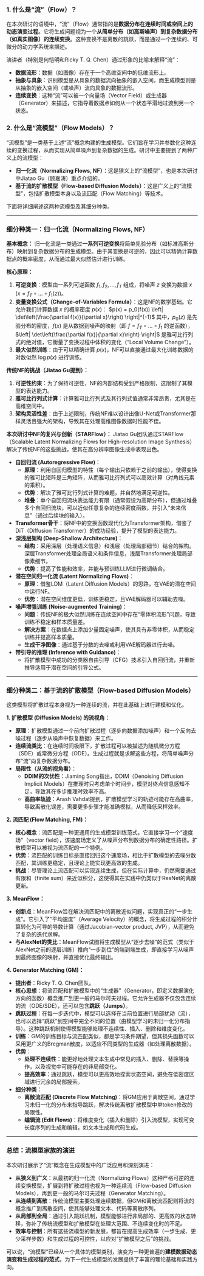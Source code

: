 
### 1. 什么是“流”（Flow）？

在本次研讨的语境中，“流”（Flow）通常指的是**数据分布在连续时间或空间上的动态演变过程**。它将生成问题视为一个**从简单分布（如高斯噪声）到复杂数据分布（如真实图像）的连续变换**。这种变换不是离散的跳跃，而是通过一个连续的、可微分的动力学系统来描述。

演讲者（特别是何恺明和Ricky T. Q. Chen）通过形象的比喻来解释“流”：
*   **数据流形**：数据（如图像）存在于一个高维空间中的低维流形上。
*   **抽象与具象**：识别模型是从具象的数据流向抽象的嵌入空间，而生成模型则是从抽象的嵌入空间（或噪声）流向具象的数据流形。
*   **连续变换**：这种“流”可以被一个向量场（Vector Field）或生成器（Generator）来描述，它指导着数据点如何从一个状态平滑地过渡到另一个状态。

### 2. 什么是“流模型”（Flow Models）？

“流模型”是一类基于上述“流”概念构建的生成模型。它们旨在学习并参数化这种连续的变换过程，从而实现从简单噪声到复杂数据的生成。研讨中主要提到了两种广义上的流模型：

*   **归一化流（Normalizing Flows, NF）**：这是狭义上的“流模型”，也是本次研讨中Jiatao Gu（顾嘉涛）重点介绍的。
*   **基于流的扩散模型（Flow-based Diffusion Models）**：这是广义上的“流模型”，包括扩散模型本身以及流匹配（Flow Matching）等技术。

下面将详细阐述这两种流模型及其细分种类。

---

### 细分种类一：归一化流（Normalizing Flows, NF）

**基本概念：**
归一化流是一类通过**一系列可逆变换**将简单先验分布（如标准高斯分布）映射到复杂数据分布的生成模型。由于其变换是可逆的，因此可以精确计算数据点的概率密度，从而通过最大似然估计进行训练。

**核心原理：**
1.  **可逆变换**：模型由一系列可逆函数 $f_1, f_2, ..., f_T$ 组成，将噪声 $z$ 变换为数据 $x$ ($x = f_T \circ ... \circ f_1(z)$)。
2.  **变量变换公式（Change-of-Variables Formula）**：这是NF的数学基础。它允许我们计算数据 $x$ 的概率密度 $p(x)$：
    $p(x) = p_0(f(x)) \left| \det\left(\frac{\partial f(x)}{\partial x}\right) \right|^{-1}$
    其中，$p_0(z)$ 是先验分布的密度，$f(x)$ 是从数据到噪声的映射（即 $f = f_T \circ ... \circ f_1$ 的逆函数），$\left| \det\left(\frac{\partial f(x)}{\partial x}\right) \right|$ 是雅可比行列式的绝对值，它衡量了变换过程中体积的变化（“Local Volume Change”）。
3.  **最大似然训练**：由于可以精确计算 $p(x)$，NF可以直接通过最大化训练数据的对数似然 $\log p(x)$ 进行训练。

**传统NF的挑战（Jiatao Gu提到）：**
1.  **可逆性约束**：为了保持可逆性，NF的内部结构受到严格限制，这限制了其模型的表达能力。
2.  **雅可比行列式计算**：计算雅可比行列式及其行列式值通常非常昂贵，尤其是在高维空间中。
3.  **架构灵活性差**：由于上述限制，传统NF难以设计出像U-Net或Transformer那样灵活且强大的架构，导致其在处理高维图像数据时性能不佳。

**本次研讨中NF的复兴与创新（STARFlow）：**
Jiatao Gu团队通过STARFlow（Scalable Latent Normalizing Flows for High-resolution Image Synthesis）解决了传统NF的这些挑战，使其在高分辨率图像生成中表现出色。

*   **自回归流 (Autoregressive Flow)**：
    *   **原理**：利用自回归模型的特性（每个输出只依赖于之前的输出），使得变换的雅可比矩阵是三角矩阵，从而雅可比行列式可以高效计算（对角线元素的乘积）。
    *   **优势**：解决了雅可比行列式计算的难题，并自然地满足可逆性。
    *   **堆叠**：单个自回归流块表达能力有限（通常假设为高斯分布），但通过堆叠多个自回归流块，可以近似任意复杂的连续密度函数，并引入“未来信息”（通过后续块的输入）。
*   **Transformer骨干**：将NF中的变换函数现代化为Transformer架构，借鉴了DiT（Diffusion Transformer）的成功经验，提升了模型的表达能力。
*   **深浅层架构 (Deep-Shallow Architecture)**：
    *   **结构**：采用深层（处理语义信息）和浅层（处理局部细节）结合的架构。深层Transformer处理全局语义和条件信息，浅层Transformer处理局部像素细节。
    *   **优势**：提高了性能和效率，并能与预训练LLM进行微调结合。
*   **潜在空间归一化流 (Latent Normalizing Flows)**：
    *   **原理**：借鉴LDM（Latent Diffusion Models）的思路，在VAE的潜在空间中运行NF。
    *   **优势**：潜在空间维度更低，训练更稳定，且VAE解码器可以辅助去噪。
*   **噪声增强训练 (Noise-augmented Training)**：
    *   **问题**：传统NF的极大似然训练在连续空间中存在“零体积流形”问题，导致训练不稳定和样本质量差。
    *   **解决方案**：在数据点上添加少量固定噪声，使其具有非零体积，从而稳定训练并提高样本质量。
    *   **生成干净图像**：通过基于分数的去噪或利用VAE解码器进行去噪。
*   **带引导的推理 (Inference with Guidance)**：
    *   将扩散模型中成功的分类器自由引导（CFG）技术引入自回归流，并重新推导适用于潜在空间的引导公式。

---

### 细分种类二：基于流的扩散模型（Flow-based Diffusion Models）

这类模型将扩散过程本身视为一种连续的流，并在此基础上进行建模和优化。

**1. 扩散模型 (Diffusion Models) 的流视角：**
*   **原理**：扩散模型通过一个前向扩散过程（逐步向数据添加噪声）和一个反向去噪过程（逐步从噪声中恢复数据）来工作。
*   **连续流类比**：在连续时间极限下，扩散过程可以被描述为随机微分方程（SDE）或常微分方程（ODE）。生成过程就是求解这些方程，将简单噪声分布“流”向复杂数据分布。
*   **局限性（从流的视角看）**：
    *   **DDIM的次优性**：Jiaming Song指出，DDIM（Denoising Diffusion Implicit Models）在推理时只考虑单个时间步，模型对终点信息感知不足，导致其在多步推理时效率不高。
    *   **高曲率轨迹**：Arash Vahdat提到，扩散模型学习的轨迹可能存在高曲率，导致离散化误差，需要更多步骤才能准确模拟，从而降低采样效率。

**2. 流匹配 (Flow Matching, FM)：**
*   **核心概念**：流匹配是一种更通用的生成模型训练范式，它直接学习一个“速度场”（vector field），该速度场定义了从噪声分布到数据分布的确定性路径。扩散模型可以被视为流匹配的一个特例。
*   **优势**：流匹配的训练目标是直接回归这个速度场，相比于扩散模型的去噪分数匹配，其训练更稳定，且理论上能实现更高效的生成。
*   **挑战**：尽管理论上流匹配可以实现连续生成，但在实际计算中，仍然需要通过有限和（finite sum）来近似积分，这使得其在实践中仍类似于ResNet的离散更新。

**3. MeanFlow：**
*   **创新点**：MeanFlow旨在解决流匹配中的离散近似问题，实现真正的“一步生成”。它引入了“平均速度”（Average Velocity）的概念，将生成过程的积分计算转化为可导的导数计算（通过Jacobian-vector product, JVP），从而避免了复杂的迭代求解。
*   **与AlexNet的类比**：MeanFlow试图将生成模型从“逐步去噪”的范式（类似于AlexNet之前的逐层训练）推向“一步到位”的端到端生成，即直接学习从噪声到最终图像的映射，并直接优化最终输出。

**4. Generator Matching (GM)：**
*   **提出者**：Ricky T. Q. Chen团队。
*   **核心思想**：将流匹配和扩散模型中的“生成器”（Generator，即定义数据演化方向的函数）概念推广到更一般的马尔可夫过程。它允许生成器不仅包含连续的流（ODE/SDE），还可以包含**跳跃（Jumps）**。
*   **跳跃过程**：在每一步迭代中，模型可以选择在当前位置进行局部扰动（流），也可以选择“跳跃”到空间中完全不同的位置（由模型学习的未归一化分布指导）。这种跳跃机制使得模型能够处理不连续性、插入、删除和维度变化。
*   **训练**：GM的训练目标与流匹配类似，都是学习条件期望，但其损失函数可以采用更广义的Bregman散度，以适应不同类型的生成器（如处理离散数据）。
*   **优势**：
    *   **处理不连续性**：能更好地处理文本生成中常见的插入、删除、替换等操作，以及视觉中可能存在的非局部变化。
    *   **提高效率**：通过跳跃，模型可以更高效地探索状态空间，避免在低密度区域进行冗余的局部搜索。
*   **细分种类**：
    *   **离散流匹配 (Discrete Flow Matching)**：将GM应用于离散空间，通过学习未归一化的分布来指导跳跃，解决传统离散扩散模型中单token修改的局限性。
    *   **编辑流 (Edit Flows)**：将维度变化（插入和删除）引入流模型，实现可变长度序列的生成和编辑，如文本生成和代码生成。

---

### 总结：流模型家族的演进

本次研讨展示了“流”概念在生成模型中的广泛应用和深刻演进：

*   **从狭义到广义**：从最初的归一化流（Normalizing Flows）这种严格可逆的连续变换模型，扩展到将扩散过程也视为一种连续流（Flow-based Diffusion Models），再到更一般的马尔可夫过程（Generator Matching）。
*   **从连续到离散**：传统流模型主要处理连续数据，但GM和离散流匹配则将流的概念推广到离散空间，使其能够处理文本、代码等离散序列。
*   **从局部到全局**：通过引入跳跃机制，模型能够进行非局部的、更高效的状态转移，弥补了传统流模型和扩散模型在处理大范围、不连续变化时的不足。
*   **效率与控制**：所有这些流模型的新发展，都旨在提高生成效率（一步生成、更少采样步数）和生成过程的可控性，以应对“扩散模型之后”的挑战。

可以说，“流模型”已经从一个具体的模型类别，演变为一种更普遍的**建模数据动态演变和生成过程的范式**，为下一代生成模型的发展提供了丰富的理论基础和实践方向。

